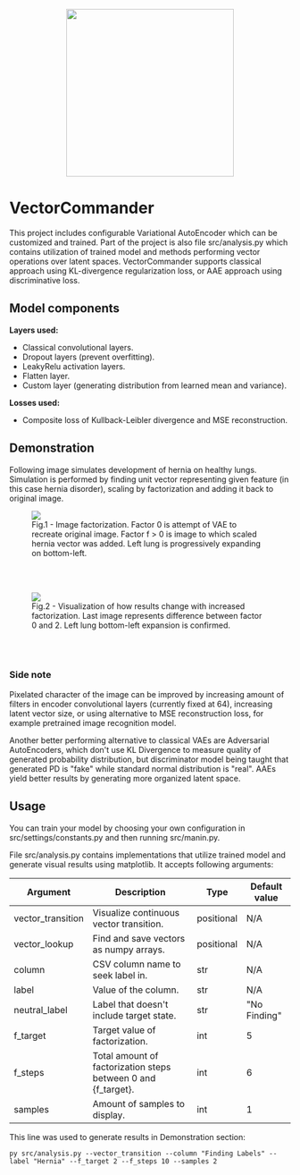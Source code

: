 <p align="center">
    <img width="300" src="https://i.ibb.co/7vR32Bw/vclogo2.png"/>
</p>

# VectorCommander

This project includes configurable Variational AutoEncoder which can be customized and trained.
Part of the project is also file src/analysis.py which contains utilization of trained model and
methods performing vector operations over latent spaces. VectorCommander supports
classical approach using KL-divergence regularization loss, or AAE approach using
discriminative loss.

## Model components
<b>Layers used:</b>
<ul>
    <li>Classical convolutional layers.</li>
    <li>Dropout layers (prevent overfitting).</li>
    <li>LeakyRelu activation layers.</li>
    <li>Flatten layer.</li>
    <li>Custom layer (generating distribution from learned mean and variance).</li>
</ul>

<b>Losses used:</b>
<ul><li>Composite loss of Kullback-Leibler divergence and MSE reconstruction.</li></ul>

## Demonstration
Following image simulates development of hernia on healthy lungs. Simulation is performed by finding unit vector representing
given feature (in this case hernia disorder), scaling by factorization and adding it back to original image.

<figure>
    <img src="https://i.ibb.co/gt7H9kh/factor.png"/>
    <figcaption>
        Fig.1 - Image factorization. Factor 0 is attempt of VAE to recreate original image. Factor f > 0 is image to
        which scaled hernia vector was added. Left lung is progressively expanding on bottom-left.
    </figcaption>
</figure>
<br/><br/>
<figure>
    <img src="https://i.ibb.co/QQBSb1N/abs-diff.png"/>
    <figcaption>
        Fig.2 - Visualization of how results change with increased factorization. Last image represents difference
        between factor 0 and 2. Left lung bottom-left expansion is confirmed.
    </figcaption>
</figure>
<br/><br/>

### Side note
Pixelated character of the image can be improved by
increasing amount of filters in encoder convolutional layers (currently fixed at 64), increasing latent vector size,
or using alternative to MSE
reconstruction loss, for example pretrained image recognition model.

Another better performing alternative to classical
VAEs are Adversarial AutoEncoders, which don't use KL Divergence to measure quality of generated probability distribution,
but discriminator model being taught that generated PD is "fake" while standard normal distribution is "real". AAEs yield
better results by generating more organized latent space.

## Usage
You can train your model by choosing your own configuration in src/settings/constants.py
and then running src/manin.py.

File src/analysis.py contains implementations that utilize trained model and generate
visual results using matplotlib. It accepts following arguments:

Argument | Description | Type | Default value |
--- | --- | --- | --- |
vector_transition | Visualize continuous vector transition. | positional | N/A |
vector_lookup | Find and save vectors as numpy arrays. | positional | N/A |
column | CSV column name to seek label in. | str | N/A |
label | Value of the column. | str | N/A |
neutral_label | Label that doesn't include target state. | str | "No Finding" |
f_target | Target value of factorization. | int | 5 |
f_steps | Total amount of factorization steps between 0 and {f_target}. | int | 6 |
samples | Amount of samples to display. | int | 1 |

This line was used to generate results in Demonstration section:
```
py src/analysis.py --vector_transition --column "Finding Labels" --label "Hernia" --f_target 2 --f_steps 10 --samples 2
```